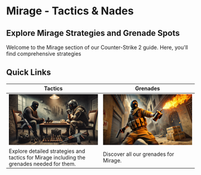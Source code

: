 # Mirage - Tactics & Nades

## Explore Mirage Strategies and Grenade Spots

Welcome to the Mirage section of our Counter-Strike 2 guide. Here, you'll find comprehensive strategies

## Quick Links

| Tactics                                                                 | Grenades                                                              |
|-------------------------------------------------------------------------|-----------------------------------------------------------------------|
| [![Tactics Index](assets/img/tactics.jpg)](/docs/mirage/tactics/tacticsindex.md)         | [![Nade Index](assets/img/nades.jpg)](/docs/mirage/nades/mirage_nades.md)              |
| Explore detailed strategies and tactics for Mirage including the grenades needed for them. | Discover all our grenades for Mirage.                                  |